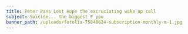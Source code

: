 ```yaml
---
title: Peter Pans Lost Hope the excruciating wake up call
subject: Suicide... the biggest F you
banner_path: /uploads/fotolia-75848624-subscription-monthly-m-1.jpg
---
```


&nbsp;

&nbsp;